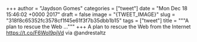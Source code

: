 
+++
author = "Jaydson Gomes"
categories = ["tweet"]
date = "Mon Dec 18 15:46:02 +0000 2017"
draft = false
image = "{TWEET_IMAGE}"
slug = "318f8c65352fc3578cf1f45e61f3f7b35dbb1b15"
tags = ["tweet"]
title = """A plan to rescue the Web ..."""
+++
A plan to rescue the Web from the Internet https://t.co/F6Wol9pjVd via @andrestaltz
